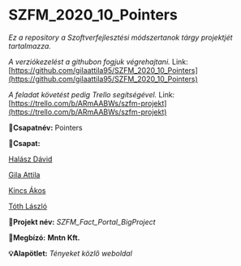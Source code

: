 # SZFM_2020_10_Pointers
*Ez a repository a Szoftverfejlesztési módszertanok tárgy projektjét tartalmazza.* 

*A verziókezelést a githubon fogjuk végrehajtani.* Link:[https://github.com/gilaattila95/SZFM_2020_10_Pointers](https://github.com/gilaattila95/SZFM_2020_10_Pointers)

*A feladat követést pedig Trello segítségével.* Link:[https://trello.com/b/ARmAABWs/szfm-projekt](https://trello.com/b/ARmAABWs/szfm-projekt)

**:name_badge:Csapatnév:** Pointers

**:handshake:Csapat:**

[Halász Dávid](https://github.com/davidhalasz)

[Gila Attila](https://github.com/gilaattila95)

[Kincs Ákos](https://github.com/kincsa)

[Tóth László](https://github.com/grestemayster)

**:file_folder:Projekt név:** *SZFM_Fact_Portal_BigProject*

**:briefcase:Megbízó:** **Mntn Kft.**

**:bulb:Alapötlet:** *Tényeket közlő weboldal*
